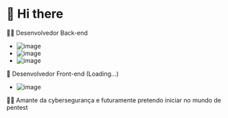 #  👋 Hi there
👨‍💻 Desenvolvedor Back-end 
 - ![image](https://img.shields.io/badge/JavaScript-323330?style=for-the-badge&logo=javascript&logoColor=F7DF1E)
 - ![image](https://img.shields.io/badge/TypeScript-007ACC?style=for-the-badge&logo=typescript&logoColor=white)
 - ![image](https://img.shields.io/badge/Python-FFD43B?style=for-the-badge&logo=python&logoColor=blue)

🚀 Desenvolvedor Front-end (Loading...)
 - ![image](https://img.shields.io/badge/Vue.js-35495E?style=for-the-badge&logo=vuedotjs&logoColor=4FC08D)

🐱‍💻 Amante da cybersegurança e futuramente pretendo iniciar no mundo de pentest

